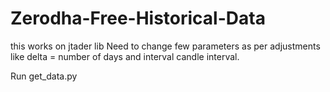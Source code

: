 # Zerodha-Free-Historical-Data
this works on jtader lib
Need to change few parameters as per adjustments like delta = number of days and interval candle interval.

Run get_data.py

